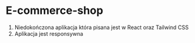 # E-commerce-shop
1. Niedokończona aplikacja która pisana jest w React oraz Tailwind CSS
2. Aplikacja jest responsywna 
